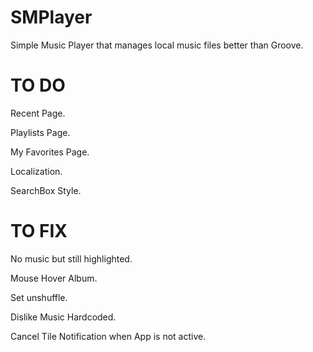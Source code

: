 # SMPlayer
Simple Music Player that manages local music files better than Groove.

# TO DO
Recent Page.

Playlists Page.

My Favorites Page.

Localization.

SearchBox Style.


# TO FIX
No music but still highlighted.

Mouse Hover Album.

Set unshuffle.

Dislike Music Hardcoded.

Cancel Tile Notification when App is not active.